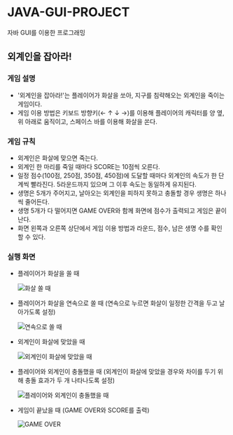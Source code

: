 # JAVA-GUI-PROJECT
자바 GUI를 이용한 프로그래밍 

## 외계인을 잡아라! 
### 게임 설명
 - '외계인을 잡아라!'는 플레이어가 화살을 쏘아, 지구를 침략해오는 외계인을 죽이는 게임이다. 
 - 게임 이용 방법은 키보드 방향키(← ↑ ↓ →)를 이용해 플레이어의 캐릭터를 양 옆, 위 아래로 움직이고, 스페이스 바를 이용해 화살을 쏜다. 
### 게임 규칙
 - 외계인은 화살에 맞으면 죽는다. 
 - 외계인 한 마리를 죽일 때마다 SCORE는 10점씩 오른다. 
 - 일정 점수(100점, 250점, 350점, 450점)에 도달할 때마다 외계인의 속도가 한 단계씩 빨라진다. 
   5라운드까지 있으며 그 이후 속도는 동일하게 유지된다. 
 - 생명은 5개가 주어지고, 날아오는 외계인을 피하지 못하고 충돌할 경우 생명은 하나씩 줄어든다. 
 - 생명 5개가 다 떨어지면 GAME OVER와 함께 화면에 점수가 출력되고 게임은 끝이 난다. 
 - 화면 왼쪽과 오른쪽 상단에서 게임 이용 방법과 라운드, 점수, 남은 생명 수를 확인할 수 있다. 
   
### 실행 화면
 - 플레이어가 화살을 쏠 때 
  
     ![화살 쏠 때 ](https://user-images.githubusercontent.com/52234053/92622929-97c45f00-f300-11ea-901c-4fe336038db2.png)
  
  
  
  
 - 플레이어가 화살을 연속으로 쏠 때 (연속으로 누르면 화살이 일정한 간격을 두고 날아가도록 설정) 
  
     ![연속으로 쏠 때](https://user-images.githubusercontent.com/52234053/92622937-998e2280-f300-11ea-8e93-69d1e3215c37.png)
  
  
  
  
 - 외계인이 화살에 맞았을 때 
 
     ![외계인이 화살에 맞았을 때](https://user-images.githubusercontent.com/52234053/92622938-9a26b900-f300-11ea-8bd0-e9a3867064ec.png)
  
  
  
  
 - 플레이어와 외계인이 충돌했을 때 (외계인이 화살에 맞았을 경우와 차이를 두기 위해 충돌 효과가 두 개 나타나도록 설정) 
 
     ![플레이어와 외계인이 충돌했을 때](https://user-images.githubusercontent.com/52234053/92622939-9abf4f80-f300-11ea-90c3-642dbb3f0470.png)
  
  
  
  
 - 게임이 끝났을 때 (GAME OVER와 SCORE를 출력) 
 
     ![GAME OVER](https://user-images.githubusercontent.com/52234053/92622941-9abf4f80-f300-11ea-9c39-819ba5aa86cc.png)
